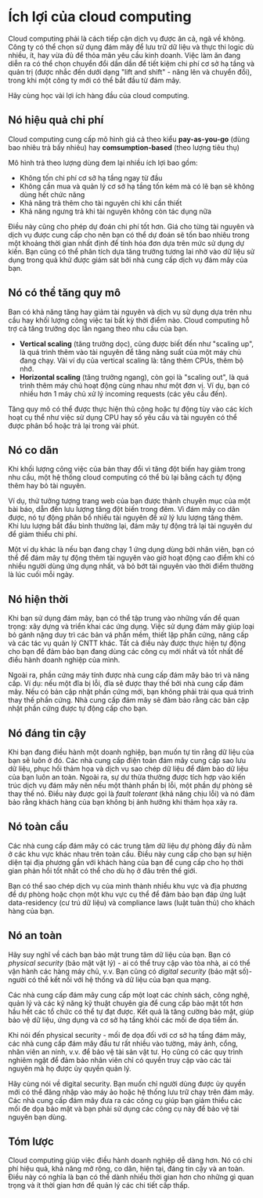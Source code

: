 # Ích lợi của cloud computing

Cloud computing phải là cách tiếp cận dịch vụ được ăn cả, ngã về không. Công ty có thể chọn sử dụng đám mây để lưu trữ dữ liệu và thực thi logic dù nhiều, ít, hay vừa đủ để thỏa mãn yêu cầu kinh doanh. Việc làm ăn đang diễn ra có thể chọn chuyển đổi dần dần để tiết kiệm chi phí cơ sở hạ tầng và quản trị (được nhắc đến dưới dạng "lift and shift" - nâng lên và chuyển đổi), trong khi một công ty mới có thể bắt đầu từ đám mây.

Hãy cùng học vài lợi ích hàng đầu của cloud computing.

## Nó hiệu quả chi phí

Cloud computing cung cấp mô hình giá cả theo kiểu **pay-as-you-go** (dùng bao nhiêu trả bấy nhiêu) hay **comsumption-based** (theo lượng tiêu thụ)

Mô hình trả theo lượng dùng đem lại nhiều ích lợi bao gồm:
* Không tốn chi phí cơ sở hạ tầng ngay từ đầu
* Không cần mua và quản lý cơ sở hạ tầng tốn kém mà có lẽ bạn sẽ không dùng hết chức năng
* Khả năng trả thêm cho tài nguyên chỉ khi cần thiết
* Khả năng ngưng trả khi tài nguyên không còn tác dụng nữa

Điều này cũng cho phép dự đoán chi phí tốt hơn. Giá cho từng tài nguyên và dịch vụ được cung cấp cho nên bạn có thể dự đoán sẽ tốn bao nhiêu trong một khoảng thời gian nhất định để tính hóa đơn dựa trên mức sử dụng dự kiến. Bạn cũng có thể phân tích dựa tăng trưởng tương lai nhờ vào dữ liệu sử dụng trong quả khứ được giám sát bởi nhà cung cấp dịch vụ đám mây của bạn.

## Nó có thể tăng quy mô

Ban có khả năng tăng hay giảm tài nguyên và dịch vụ sử dụng dựa trên nhu cầu hay khối lượng công việc tai bất kỳ thời điểm nào. Cloud computing hỗ trợ cả tăng trưởng dọc lẫn ngang theo nhu cầu của bạn.
* **Vertical scaling** (tăng trưởng dọc), cũng được biết đến như "scaling up", là quá trình thêm vào tài nguyên để tăng năng suất của một máy chủ đang chạy. Vài ví dụ của vertical scaling là: tăng thêm CPUs, thêm bộ nhớ.
* **Horizontal scaling** (tăng trưởng ngang), còn gọi là "scaling out", là quá trình thêm máy chủ hoạt động cùng nhau như một đơn vị. Ví dụ, bạn có nhiều hơn 1 máy chủ xử lý incoming requests (các yêu cầu đến).

Tăng quy mô có thể được thực hiện thủ công hoặc tự động tùy vào các kích hoạt cụ thể như việc sử dụng CPU hay số yêu cầu và tài nguyên có thể được phân bổ hoặc trả lại trong vài phút.

## Nó co dãn

Khi khối lượng công việc của bản thay đổi vì tăng đột biến hay giảm trong nhu cầu, một hệ thống cloud computing có thể bù lại bằng cách tự động thêm hay bỏ tài nguyên.

Ví dụ, thử tưởng tượng trang web của bạn được thành chuyên mục của một bài báo, dẫn đến lưu lượng tăng đột biến trong đêm. Vì đám mây co dãn được, nó tự động phân bổ nhiều tài nguyên để xử lý lưu lượng tăng thêm. Khi lưu lượng bắt đầu bình thường lại, đám mây tự động trả lại tài nguyên dư để giảm thiểu chi phí.

Một ví dụ khác là nếu bạn đang chạy 1 ứng dụng dùng bởi nhân viên, bạn có thể để đám mây tự động thêm tài nguyên vào giờ hoạt động cao điểm khi có nhiều người dùng ứng dụng nhất, và bỏ bớt tài nguyên vào thời điểm thường là lúc cuối mỗi ngày.

## Nó hiện thời

Khi bạn sử dụng đám mây, bạn có thể tập trung vào những vấn đề quan trọng: xây dựng và triển khai các ứng dụng. Việc sử dụng đám mây giúp loại bỏ gánh nặng duy trì các bản vá phần mềm, thiết lập phần cứng, nâng cấp và các tác vụ quản lý CNTT khác. Tất cả điều này được thực hiện tự động cho bạn để đảm bảo bạn đang dùng các công cụ mới nhất và tốt nhất để điều hành doanh nghiệp của mình.

Ngoài ra, phần cứng máy tính được nhà cung cấp đám mây bảo trì và nâng cấp. Ví dụ: nếu một đĩa bị lỗi, đĩa sẽ được thay thế bởi nhà cung cấp đám mây. Nếu có bản cập nhật phần cứng mới, bạn không phải trải qua quá trình thay thế phần cứng. Nhà cung cấp đám mây sẽ đảm bảo rằng các bản cập nhật phần cứng được tự động cấp cho bạn.

## Nó đáng tin cậy

Khi bạn đang điều hành một doanh nghiệp, bạn muốn tự tin rằng dữ liệu của bạn sẽ luôn ở đó. Các nhà cung cấp điện toán đám mây cung cấp sao lưu dữ liệu, phục hồi thảm họa và dịch vụ sao chép dữ liệu để đảm bảo dữ liệu của bạn luôn an toàn. Ngoài ra, sự dư thừa thường được tích hợp vào kiến ​​trúc dịch vụ đám mây nên nếu một thành phần bị lỗi, một phần dự phòng sẽ thay thế nó. Điều này được gọi là *fault tolerant* (khả năng chịu lỗi) và nó đảm bảo rằng khách hàng của bạn không bị ảnh hưởng khi thảm họa xảy ra.

## Nó toàn cầu

Các nhà cung cấp đám mây có các trung tâm dữ liệu dự phòng đầy đủ nằm ở các khu vực khác nhau trên toàn cầu. Điều này cung cấp cho bạn sự hiện diện tại địa phương gần với khách hàng của bạn để cung cấp cho họ thời gian phản hồi tốt nhất có thể cho dù họ ở đâu trên thế giới.

Bạn có thể sao chép dịch vụ của mình thành nhiều khu vực và địa phương để dự phòng hoặc chọn một khu vực cụ thể để đảm bảo bạn đáp ứng luật data-residency (cư trú dữ liệu) và compliance laws (luật tuân thủ) cho khách hàng của bạn.

## Nó an toàn

Hãy suy nghĩ về cách bạn bảo mật trung tâm dữ liệu của bạn. Bạn có *physical security* (bảo mật vật lý) - ai có thể truy cập vào tòa nhà, ai có thể vận hành các hàng máy chủ, v.v. Bạn cũng có *digital security* (bảo mật số)- người có thể kết nối với hệ thống và dữ liệu của bạn qua mạng.

Các nhà cung cấp đám mây cung cấp một loạt các chính sách, công nghệ, quản lý và các kỹ năng kỹ thuật chuyên gia để cung cấp bảo mật tốt hơn hầu hết các tổ chức có thể tự đạt được. Kết quả là tăng cường bảo mật, giúp bảo vệ dữ liệu, ứng dụng và cơ sở hạ tầng khỏi các mối đe dọa tiềm ẩn.

Khi nói đến physical security - mối đe dọa đối với cơ sở hạ tầng đám mây, các nhà cung cấp đám mây đầu tư rất nhiều vào tường, máy ảnh, cổng, nhân viên an ninh, v.v. để bảo vệ tài sản vật tư. Họ cũng có các quy trình nghiêm ngặt để đảm bảo nhân viên chỉ có quyền truy cập vào các tài nguyên mà họ được ủy quyền quản lý.

Hãy cùng nói về digital security. Bạn muốn chỉ người dùng được ủy quyền mới có thể đăng nhập vào máy ảo hoặc hệ thống lưu trữ chạy trên đám mây. Các nhà cung cấp đám mây đưa ra các công cụ giúp bạn giảm thiểu các mối đe dọa bảo mật và bạn phải sử dụng các công cụ này để bảo vệ tài nguyên bạn dùng.

## Tóm lược

Cloud computing giúp việc điều hành doanh nghiệp dễ dàng hơn. Nó có chi phí hiệu quả, khả năng mở rộng, co dãn, hiện tại, đáng tin cậy và an toàn. Điều này có nghĩa là bạn có thể dành nhiều thời gian hơn cho những gì quan trọng và ít thời gian hơn để quản lý các chi tiết cấp thấp.